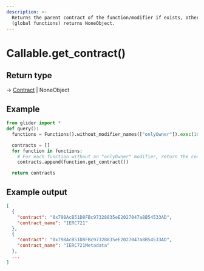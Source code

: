 ```yaml
---
description: >-
  Returns the parent contract of the function/modifier if exists, otherwise
  (global functions) returns NoneObject.
---
```


# Callable.get\_contract()

## Return type

→ [Contract](../contract/) | NoneObject

## Example

```python
from glider import *
def query():
  functions = Functions().without_modifier_names(["onlyOwner"]).exec(100)

  contracts = []
  for function in functions:
    # For each function without an "onlyOwner" modifier, return the contract
    contracts.append(function.get_contract())

  return contracts
```

## Example output

```json
[
  {
    "contract": "0x798AcB51D8FBc97328835eE2027047a8B54533AD",
    "contract_name": "IERC721"
  },
  {
    "contract": "0x798AcB51D8FBc97328835eE2027047a8B54533AD",
    "contract_name": "IERC721Metadata"
  },
  ...
]
```
